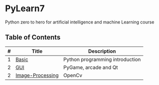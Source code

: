 # PyLearn7

Python zero to hero for artificial intelligence and machine Learning course 

## Table of Contents

| # | Title                                       | Description                     |
| - | ------------------------------------------- | ------------------------------- |
| 1 | [Basic](./Basic/)                           | Python programming introduction |
| 2 | [GUI](./GUI/)                               | PyGame, arcade and Qt            |
| 2 | [Image-Processing](./Image-Processing/)     | OpenCv           |

